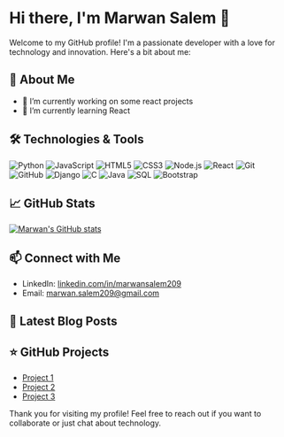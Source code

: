 # Hi there, I'm Marwan Salem 👋

Welcome to my GitHub profile! I'm a passionate developer with a love for technology and innovation. Here's a bit about me:

## 🚀 About Me

- 🔭 I’m currently working on some react projects
- 🌱 I’m currently learning React

## 🛠️ Technologies & Tools

![Python](https://img.shields.io/badge/-Python-333333?style=flat&logo=python)
![JavaScript](https://img.shields.io/badge/-JavaScript-333333?style=flat&logo=javascript)
![HTML5](https://img.shields.io/badge/-HTML5-333333?style=flat&logo=html5)
![CSS3](https://img.shields.io/badge/-CSS3-333333?style=flat&logo=css3)
![Node.js](https://img.shields.io/badge/-Node.js-333333?style=flat&logo=node.js)
![React](https://img.shields.io/badge/-React-333333?style=flat&logo=react)
![Git](https://img.shields.io/badge/-Git-333333?style=flat&logo=git)
![GitHub](https://img.shields.io/badge/-GitHub-333333?style=flat&logo=github)
![Django](https://img.shields.io/badge/-Django-333333?style=flat&logo=django)
![C](https://img.shields.io/badge/-C-333333?style=flat&logo=c)
![Java](https://img.shields.io/badge/-Java-333333?style=flat&logo=java)
![SQL](https://img.shields.io/badge/-SQL-333333?style=flat&logo=sql)
![Bootstrap](https://img.shields.io/badge/-Bootstrap-333333?style=flat&logo=bootstrap)

## 📈 GitHub Stats

[![Marwan's GitHub stats](https://github-readme-stats.vercel.app/api?username=marwan-salem18&show_icons=true&theme=radical)](https://github.com/marwan-salem18)

## 📫 Connect with Me

- LinkedIn: [linkedin.com/in/marwansalem209](https://www.linkedin.com/in/marwansalem209)
- Email: [marwan.salem209@gmail.com](mailto:marwan.salem209@gmail.com)

## 📝 Latest Blog Posts

<!-- BLOG-POST-LIST:START -->
<!-- BLOG-POST-LIST:END -->

<!-- Add your blog posts dynamically using GitHub Actions or other tools -->

## ⭐️ GitHub Projects

- [Project 1](https://github.com/marwan-salem18/Gym-management)
- [Project 2](https://github.com/marwan-salem18/my-cs50-project)
- [Project 3](https://github.com/marwan-salem18/Stock_Trading)

Thank you for visiting my profile! Feel free to reach out if you want to collaborate or just chat about technology.
